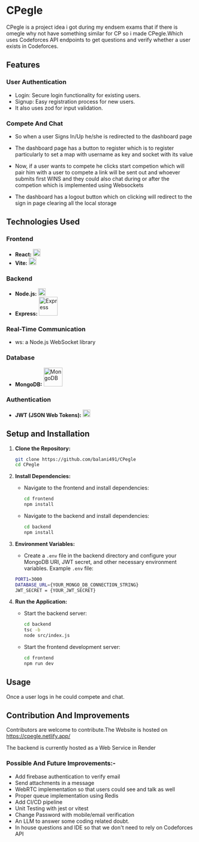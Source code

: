 
# CPegle

CPegle is a project idea i got during my endsem exams that if there is omegle why not have something similar for CP so i made CPegle.Which uses Codeforces API endpoints to get questions and verify whether a user exists in Codeforces.


## Features
 
### User Authentication
 - Login: Secure login functionality for existing users.
 - Signup: Easy registration process for new users.
 - It also uses zod for input validation.

### Compete And Chat 
- So when a user Signs In/Up he/she is redirected to the dashboard page
- The dashboard page has a button to register which is to register particularly to set a map with username as key and socket with its value
- Now, if a user wants to compete he clicks start competion which will pair him with a user to compete a link will be sent out and whoever submits first WINS and they could also chat during or after the competion which is implemented using Websockets

- The dashboard has a logout button which on clicking will redirect to the sign in page clearing all the local storage
## Technologies Used

### Frontend
- **React:** <img src="https://upload.wikimedia.org/wikipedia/commons/a/a7/React-icon.svg" alt="React" width="20"/>
- **Vite:** <img src="https://vitejs.dev/logo.svg" alt="Vite" width="20"/>

### Backend
- **Node.js:** <img src="https://upload.wikimedia.org/wikipedia/commons/d/d9/Node.js_logo.svg" alt="Node.js" width="20"/>
- **Express:** <img src="https://upload.wikimedia.org/wikipedia/commons/6/64/Expressjs.png" alt="Express" width="50"/>

### Real-Time Communication
- ws: a Node.js WebSocket library

### Database
- **MongoDB:** <img src="https://upload.wikimedia.org/wikipedia/commons/9/93/MongoDB_Logo.svg" alt="MongoDB" width="50"/>

### Authentication
- **JWT (JSON Web Tokens):** <img src="https://jwt.io/img/pic_logo.svg" alt="JWT" width="20"/>
## Setup and Installation

1. **Clone the Repository:**
    ```sh
    git clone https://github.com/balani491/CPegle
    cd CPegle
    ```

2. **Install Dependencies:**
    - Navigate to the frontend and install dependencies:
        ```sh
        cd frontend
        npm install
        ```
    - Navigate to the backend and install dependencies:
        ```sh
        cd backend
        npm install
        ```

3. **Environment Variables:**
    - Create a `.env` file in the backend directory and configure your MongoDB URI, JWT secret, and other necessary environment variables.
	 Example `.env` file:
	```sh
	PORT1=3000
    DATABASE_URL={YOUR_MONGO_DB_CONNECTION_STRING}
    JWT_SECRET = {YOUR_JWT_SECRET}

	```

4. **Run the Application:**
    - Start the backend server:
        ```sh
        cd backend
        tsc -b
        node src/index.js
        ```
    - Start the frontend development server:
        ```sh
        cd frontend
        npm run dev
        ```

## Usage

Once a user logs in he could compete and chat.
## Contribution And Improvements

Contributors are welcome to contribute.The Website is hosted on https://cpegle.netlify.app/ 

The backend is currently hosted as a Web Service in Render

### Possible And Future Improvements:-

-  Add firebase authentication to verify email
- Send attachments in a message
-  WebRTC implementation so that users could see and talk as well
- Proper queue implementation using Redis
-  Add CI/CD pipeline
- Unit Testing with jest or vitest
- Change Password with mobile/email verification
- An LLM to answer some coding related doubt.
- In house questions and IDE so that we don't need to rely on Codeforces API

